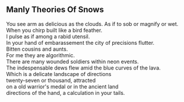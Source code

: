 Manly Theories Of Snows
-----------------------
You see arm as delicious as the clouds. As if to sob or magnify or wet.  
When you chirp built like a bird feather.  
I pulse as if among a rabid utensil.  
In your hand of embarassement the city of precisions flutter.  
Bitten cousins and aunts.  
For me they are algorithmic.  
There are many wounded soldiers within neon events.  
The indespensable dews flew amid the blue curves of the lava.  
Which is a delicate landscape of directions  
twenty-seven or thousand, attracted  
on a old warrior's medal or in the ancient land  
directions of the hand, a calculation in your tails.  
